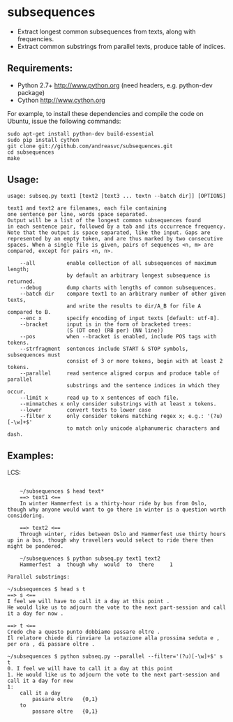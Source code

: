 subsequences
============

- Extract longest common subsequences from texts, along with frequencies.
- Extract common substrings from parallel texts, produce table of indices.


Requirements:
-------------
- Python 2.7+  http://www.python.org (need headers, e.g. python-dev package)
- Cython       http://www.cython.org

For example, to install these dependencies and compile the code on Ubuntu,
issue the following commands:

    sudo apt-get install python-dev build-essential
    sudo pip install cython
    git clone git://github.com/andreasvc/subsequences.git
    cd subsequences
    make


Usage:
------

	usage: subseq.py text1 [text2 [text3 ... textn --batch dir]] [OPTIONS]

	text1 and text2 are filenames, each file containing
	one sentence per line, words space separated.
	Output will be a list of the longest common subsequences found
	in each sentence pair, followed by a tab and its occurrence frequency.
	Note that the output is space separated, like the input. Gaps are
	represented by an empty token, and are thus marked by two consecutive
	spaces. When a single file is given, pairs of sequences <n, m> are
	compared, except for pairs <n, n>.

		--all          enable collection of all subsequences of maximum length;
					   by default an arbitrary longest subsequence is returned.
		--debug        dump charts with lengths of common subsequences.
		--batch dir    compare text1 to an arbitrary number of other given texts,
					   and write the results to dir/A_B for file A compared to B.
		--enc x        specify encoding of input texts [default: utf-8].
		--bracket      input is in the form of bracketed trees:
					   (S (DT one) (RB per) (NN line))
		--pos          when --bracket is enabled, include POS tags with tokens.
		--strfragment  sentences include START & STOP symbols, subsequences must
					   consist of 3 or more tokens, begin with at least 2 tokens.
		--parallel     read sentence aligned corpus and produce table of parallel
					   substrings and the sentence indices in which they occur.
		--limit x      read up to x sentences of each file.
		--minmatches x only consider substrings with at least x tokens.
		--lower        convert texts to lower case
		--filter x     only consider tokens matching regex x; e.g.: '(?u)[-\w]+$'
					   to match only unicode alphanumeric characters and dash.


Examples:
---------
LCS:
~~~~

    ~/subsequences $ head text*
    ==> text1 <==
    In winter Hammerfest is a thirty-hour ride by bus from Oslo, though why anyone would want to go there in winter is a question worth considering.
    
    ==> text2 <==
    Through winter, rides between Oslo and Hammerfest use thirty hours up in a bus, though why travellers would select to ride there then might be pondered.

    ~/subsequences $ python subseq.py text1 text2
    Hammerfest  a  though why  would  to  there     1

Parallel substrings:
~~~~~~~~~~~~~~~~~~~~
	~/subsequences $ head s t
	==> s <==
	I feel we will have to call it a day at this point .
	He would like us to adjourn the vote to the next part-session and call it a day for now .

	==> t <==
	Credo che a questo punto dobbiamo passare oltre .
	Il relatore chiede di rinviare la votazione alla prossima seduta e , per ora , di passare oltre .

    ~/subsequences $ python subseq.py --parallel --filter='(?u)[-\w]+$' s t
	0. I feel we will have to call it a day at this point
	1. He would like us to adjourn the vote to the next part-session and call it a day for now
	1:
		call it a day
			passare oltre	{0,1}
		to
			passare oltre	{0,1}

